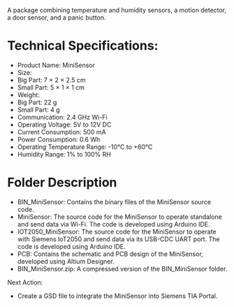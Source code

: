 A package combining temperature and humidity sensors, a motion detector, a door sensor, and a panic button.

# Technical Specifications:
- Product Name: MiniSensor
- Size:
- Big Part: 7 × 2 × 2.5 cm
- Small Part: 5 × 1 × 1 cm
- Weight:
- Big Part: 22 g
- Small Part: 4 g
- Communication: 2.4 GHz Wi-Fi
- Operating Voltage: 5V to 12V DC
- Current Consumption: 500 mA
- Power Consumption: 0.6 Wh
- Operating Temperature Range: -10°C to +60°C
- Humidity Range: 1% to 100% RH

# Folder Description
- BIN_MiniSensor: Contains the binary files of the MiniSensor source code.
- MiniSensor: The source code for the MiniSensor to operate standalone and send data via Wi-Fi. The code is developed using Arduino IDE.
- IOT2050_MiniSensor: The source code for the MiniSensor to operate with Siemens IoT2050 and send data via its USB-CDC UART port. The code is developed using Arduino IDE.
- PCB: Contains the schematic and PCB design of the MiniSensor, developed using Altium Designer.
- BIN_MiniSensor.zip: A compressed version of the BIN_MiniSensor folder.

Next Action:
- Create a GSD file to integrate the MiniSensor into Siemens TIA Portal.
